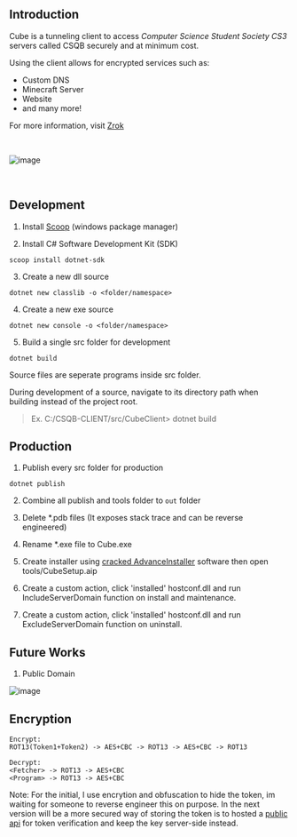


## Introduction

Cube is a tunneling client to access <i>Computer Science Student Society CS3</i> servers called CSQB securely and at minimum cost.

Using the client allows for encrypted services such as:
- Custom DNS
- Minecraft Server
- Website
- and many more!

For more information, visit [Zrok](https://zrok.io/)

<br>

![image](https://github.com/user-attachments/assets/f3e69f67-ecc2-4b45-8284-45e584fa98a7)

<br>

## Development 

1. Install [Scoop](https://scoop.sh/) (windows package manager)

2. Install C# Software Development Kit (SDK)

```
scoop install dotnet-sdk
```

3. Create a new dll source

```
dotnet new classlib -o <folder/namespace>
```

4. Create a new exe source

```
dotnet new console -o <folder/namespace>
```

5. Build a single src folder for development

```
dotnet build
```



Source files are seperate programs inside src folder.

During development of a source, navigate to its directory path when building instead of the project root.

> Ex. C:/CSQB-CLIENT/src/CubeClient> dotnet build  


## Production

1. Publish every src folder for production 

```
dotnet publish
```

2. Combine all publish and tools folder to `out` folder

3. Delete *.pdb files (It exposes stack trace and can be reverse engineered)

4. Rename *.exe file to Cube.exe

6. Create installer using [cracked AdvanceInstaller](https://www.cybermania.ws/apps/advanced-installer/) software then open tools/CubeSetup.aip  

6. Create a custom action, click 'installed' hostconf.dll and run IncludeServerDomain function on install and maintenance.

7. Create a custom action, click 'installed' hostconf.dll and run ExcludeServerDomain function on uninstall.

## Future Works

1. Public Domain

![image](https://github.com/user-attachments/assets/6aed4b0c-706b-49ed-8f76-f08214daba2c)


## Encryption

```
Encrypt:
ROT13(Token1+Token2) -> AES+CBC -> ROT13 -> AES+CBC -> ROT13

Decrypt:
<Fetcher> -> ROT13 -> AES+CBC 
<Program> -> ROT13 -> AES+CBC 

```

Note: For the initial, I use encrytion and obfuscation to hide the token, im waiting for someone to reverse engineer this on purpose. In the next version will be a more secured way of storing the token is to hosted a [public api](https://docs.zrok.io/docs/concepts/http/) for token verification and keep the key server-side instead.